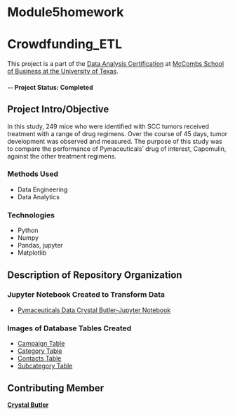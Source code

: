 # Module5homework
# Crowdfunding_ETL
This project is a part of the [Data Analysis Certification](https://techbootcamps.utexas.edu/data/landing/?s=Google-Brand&msg_cv_scta=4&msg_cv_stbn=1&msg_cv_fcta=1&fqvar1=3&pkw=university%20of%20texas%20austin%20data%20analytics&pcrid=494647937716&pmt=e&utm_source=google&utm_medium=cpc&utm_campaign=GGL%7CUT-AUSTIN%7CSEM%7CDATA%7C-%7CONL%7CTIER-1%7CALL%7CBRD%7CEXACT%7CPrimary%7CGeneral&utm_term=university%20of%20texas%20austin%20data%20analytics&s=google&k=university%20of%20texas%20austin%20data%20analytics&utm_adgroupid=111053343001&utm_locationphysicalms=9028263&utm_matchtype=e&utm_network=g&utm_device=c&utm_content=494647937716&utm_placement=&gclid=Cj0KCQiAic6eBhCoARIsANlox86ZRMbn2yw89RYAmvfQUmOuseaAZuSEgQa6L4hNKU_1DCzj_tXg7n8aAjnLEALw_wcB&gclsrc=aw.ds) at [McCombs School of Business at the University of Texas](https://www.mccombs.utexas.edu/).

#### -- Project Status: Completed

## Project Intro/Objective
In this study, 249 mice who were identified with SCC tumors received treatment with a range of drug regimens. Over the course of 45 days, tumor development was observed and measured. The purpose of this study was to compare the performance of Pymaceuticals’ drug of interest, Capomulin, against the other treatment regimens.

### Methods Used
* Data Engineering
* Data Analytics


### Technologies

* Python
* Numpy
* Pandas, jupyter
* Matplotlib

## Description of Repository Organization

### Jupyter Notebook Created to Transform Data
* [Pymaceuticals Data Crystal Butler-Jupyter Notebook](https://github.com/cmbutler83/Module5homework/blob/main/Pymaceuticals/pymaceuticals_starter.ipynb)


### Images of Database Tables Created
* [Campaign Table](https://github.com/cmbutler83/Crowdfunding_ETL/blob/main/Resources/Campaign_table.png)
* [Category Table](https://github.com/cmbutler83/Crowdfunding_ETL/blob/main/Resources/Category_table.png)
* [Contacts Table](https://github.com/cmbutler83/Crowdfunding_ETL/blob/main/Resources/Contacts_table.png)
* [Subcategory Table](https://github.com/cmbutler83/Crowdfunding_ETL/blob/main/Resources/Subcategory_table.png)

## Contributing Member

**[Crystal Butler](https://github.com/cmbutler83)**
